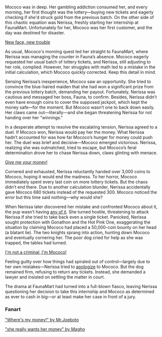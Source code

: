 <!-- title: Lottery Fiasco -->
<!-- relationship: Enemy -->

Mococo was in deep. Her gambling addiction consumed her, and every morning, her first thought was the lottery—buying new tickets and eagerly checking if she'd struck gold from the previous batch. On the other side of this chaotic equation was Nerissa, freshly starting her internship at FaunaMart. Unfortunately for her, Mococo was her first customer, and the day was destined for disaster.

[New face, new trouble](#embed:https://www.youtube.com/live/5swK4fB2smo?t=902)

As usual, Mococo's morning quest led her straight to FaunaMart, where Nerissa was managing the counter in Fauna’s absence. Mococo eagerly requested her usual batch of lottery tickets, and Nerissa, still adjusting to her role, complied. However, her struggles with math led to a mistake in the initial calculation, which Mococo quickly corrected. Keep this detail in mind.

Sensing Nerissa’s inexperience, Mococo saw an opportunity. She tried to convince the blue-haired maiden that she had won a significant prize from the previous lottery batch, demanding her payout. Fortunately, Nerissa was cautious and messaged her boss, Fauna, to confirm. Besides, Nerissa didn’t even have enough coins to cover the supposed jackpot, which kept the money safe—for the moment. But Mococo wasn’t one to back down easily. Her claws came out—literally—and she began threatening Nerissa for not handing over her "winnings."

In a desperate attempt to resolve the escalating tension, Nerissa agreed to a duel. If Mococo won, Nerissa would pay her the money. What Nerissa hadn’t accounted for was how far Mococo’s hunger for money could push her. The duel was brief and decisive—Mococo emerged victorious. Nerissa, realizing she was outmatched, tried to escape, but Mococo’s feral determination drove her to chase Nerissa down, claws glinting with menace.

[Give me your money!](#embed:https://www.youtube.com/live/5swK4fB2smo?t=1251)

Cornered and exhausted, Nerissa reluctantly handed over 3,000 coins to Mococo, hoping it would end the madness. To her horror, Mococo immediately spent every last coin on more lottery tickets. But the chaos didn’t end there. Due to another calculation blunder, Nerissa accidentally gave Mococo 680 tickets instead of the requested 300. Mococo noticed the error but this time said nothing—why would she?

When Nerissa later discovered her mistake and confronted Mococo about it, the pup wasn’t having [any of it](https://www.youtube.com/live/5swK4fB2smo?feature=shared&t=1602). She turned hostile, threatening to attack Nerissa if she tried to take back even a single ticket. Panicked, Nerissa sought protection with Gonathon and the Hot Pink One, exaggerating the situation by claiming Mococo had placed a 50,000-coin bounty on her head (a blatant lie). The two knights sprang into action, hunting down Mococo and eventually cornering her. The poor dog cried for help as she was trapped, the tables had turned.

[I'm not a criminal, I'm Mococo!](#embed:https://www.youtube.com/live/5swK4fB2smo?t=2432)

Feeling guilty over how things had spiraled out of control—largely due to her own mistakes—Nerissa tried to [apologize](https://www.youtube.com/live/dRCvSHBTvSk?feature=shared&t=17789) to Mococo. But the dog remained firm, refusing to return any tickets. Instead, she demanded a lawyer and insisted on settling the matter in court.

The drama at FaunaMart had turned into a full-blown fiasco, leaving Nerissa questioning her decision to take this internship and Mococo as determined as ever to cash in big—or at least make her case in front of a jury.

### Fanart

["Where's my money!" by Mr.Joeboto](https://x.com/LordJoeboto/status/1831598627988349253)

<!-- liz -->

["she really wants her money" by Magho](https://x.com/M_Agho/status/1836869460403311005)

<!-- liz -->

